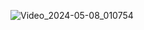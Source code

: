 ![Video_2024-05-08_010754](https://github.com/tuvietanht/AlgorithmSorting/assets/101501013/0d2dca27-c895-4dbd-b570-c9770adade87)
